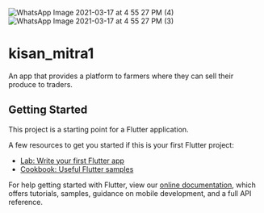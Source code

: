 ![WhatsApp Image 2021-03-17 at 4 55 27 PM (4)](https://user-images.githubusercontent.com/39273687/115021724-f62a6f00-9ed9-11eb-95f1-9b2da8f24798.jpeg)
![WhatsApp Image 2021-03-17 at 4 55 27 PM (3)](https://user-images.githubusercontent.com/39273687/115021735-faef2300-9ed9-11eb-9061-85bf32b1cfc2.jpeg)
# kisan_mitra1

An app that provides a platform to farmers where they can sell their produce to traders.

## Getting Started

This project is a starting point for a Flutter application.

A few resources to get you started if this is your first Flutter project:

- [Lab: Write your first Flutter app](https://flutter.dev/docs/get-started/codelab)
- [Cookbook: Useful Flutter samples](https://flutter.dev/docs/cookbook)

For help getting started with Flutter, view our
[online documentation](https://flutter.dev/docs), which offers tutorials,
samples, guidance on mobile development, and a full API reference.
